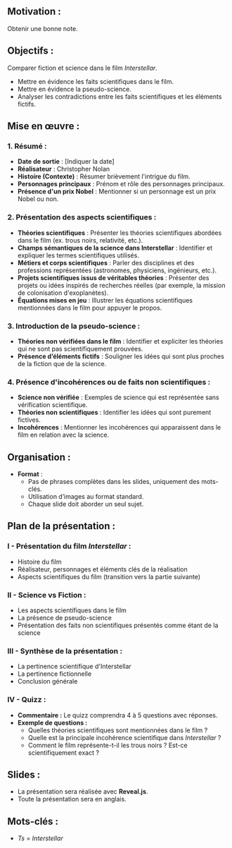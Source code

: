 ## Motivation :  
Obtenir une bonne note.

## Objectifs :  
Comparer fiction et science dans le film *Interstellar*.
- Mettre en évidence les faits scientifiques dans le film.
- Mettre en évidence la pseudo-science.
- Analyser les contradictions entre les faits scientifiques et les éléments fictifs.

## Mise en œuvre :

### 1. Résumé :  
- **Date de sortie** : [Indiquer la date]
- **Réalisateur** : Christopher Nolan
- **Histoire (Contexte)** : Résumer brièvement l'intrigue du film.
- **Personnages principaux** : Prénom et rôle des personnages principaux.
- **Présence d'un prix Nobel** : Mentionner si un personnage est un prix Nobel ou non.

### 2. Présentation des aspects scientifiques :
- **Théories scientifiques** : Présenter les théories scientifiques abordées dans le film (ex. trous noirs, relativité, etc.).
- **Champs sémantiques de la science dans Interstellar** : Identifier et expliquer les termes scientifiques utilisés.
- **Métiers et corps scientifiques** : Parler des disciplines et des professions représentées (astronomes, physiciens, ingénieurs, etc.).
- **Projets scientifiques issus de véritables théories** : Présenter des projets ou idées inspirés de recherches réelles (par exemple, la mission de colonisation d'exoplanètes).
- **Équations mises en jeu** : Illustrer les équations scientifiques mentionnées dans le film pour appuyer le propos.

### 3. Introduction de la pseudo-science :
- **Théories non vérifiées dans le film** : Identifier et expliciter les théories qui ne sont pas scientifiquement prouvées.
- **Présence d’éléments fictifs** : Souligner les idées qui sont plus proches de la fiction que de la science.

### 4. Présence d'incohérences ou de faits non scientifiques :
- **Science non vérifiée** : Exemples de science qui est représentée sans vérification scientifique.
- **Théories non scientifiques** : Identifier les idées qui sont purement fictives.
- **Incohérences** : Mentionner les incohérences qui apparaissent dans le film en relation avec la science.

## Organisation :  
- **Format** :  
  - Pas de phrases complètes dans les slides, uniquement des mots-clés.
  - Utilisation d’images au format standard.
  - Chaque slide doit aborder un seul sujet.

## Plan de la présentation :

### I - Présentation du film *Interstellar* :
- Histoire du film
- Réalisateur, personnages et éléments clés de la réalisation
- Aspects scientifiques du film (transition vers la partie suivante)

### II - Science vs Fiction :
- Les aspects scientifiques dans le film
- La présence de pseudo-science
- Présentation des faits non scientifiques présentés comme étant de la science

### III - Synthèse de la présentation :
- La pertinence scientifique d'Interstellar
- La pertinence fictionnelle
- Conclusion générale

### IV - Quizz :
- **Commentaire :** Le quizz comprendra 4 à 5 questions avec réponses.
- **Exemple de questions :**
  - Quelles théories scientifiques sont mentionnées dans le film ?
  - Quelle est la principale incohérence scientifique dans *Interstellar* ?
  - Comment le film représente-t-il les trous noirs ? Est-ce scientifiquement exact ?

## Slides :
- La présentation sera réalisée avec **Reveal.js**.
- Toute la présentation sera en anglais.

## Mots-clés :
- *Ts* = *Interstellar*